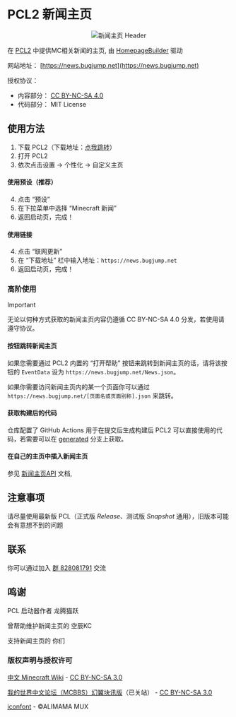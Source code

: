 # PCL2 新闻主页

<div align="center"><img src="https://news.bugjump.net/new_banner_fixed.jpg" alt="新闻主页 Header"/></div>

在 [PCL2](https://github.com/Hex-Dragon/PCL2) 中提供MC相关新闻的主页, 由 [HomepageBuilder](https://github.com/Light-Beacon/HomepageBuilder) 驱动

网站地址： [https://news.bugjump.net](https://news.bugjump.net)

授权协议：
- 内容部分： [CC BY-NC-SA 4.0](https://creativecommons.org/licenses/by-nc-sa/4.0/)
- 代码部分： MIT License

## 使用方法
1. 下载 PCL2（下载地址：[点我跳转](https://afdian.net/p/0164034c016c11ebafcb52540025c377)）
2. 打开 PCL2
3. 依次点击设置 -> 个性化 -> 自定义主页
#### 使用预设（推荐）
4. 点击 “预设”
5. 在下拉菜单中选择 “Minecraft 新闻”
6. 返回启动页，完成！
#### 使用链接
4. 点击 “联网更新”
5. 在 “下载地址” 栏中输入地址：`https://news.bugjump.net`
6. 返回启动页，完成！

### 高阶使用

>[!IMPORTANT]
>无论以何种方式获取的新闻主页内容仍遵循 CC BY-NC-SA 4.0 分发，若使用请遵守协议。

#### 按钮跳转新闻主页
如果您需要通过 PCL2 内置的 “打开帮助” 按钮来跳转到新闻主页的话，请将该按钮的 `EventData` 设为 `https://news.bugjump.net/News.json`。

如果你需要访问新闻主页内的某一个页面你可以通过 `https://news.bugjump.net/[页面名或页面别称].json` 来跳转。

#### 获取构建后的代码
仓库配置了 GitHub Actions 用于在提交后生成构建后 PCL2 可以直接使用的代码，若需要可以在 [generated](https://github.com/Light-Beacon/PCL2-NewsHomepage/tree/generated) 分支上获取。

#### 在自己的主页中插入新闻主页
参见 [新闻主页API](https://github.com/Light-Beacon/PCL2-NewsHomepage/wiki/%E6%96%B0%E9%97%BB%E4%B8%BB%E9%A1%B5-API) 文档,

## 注意事项

请尽量使用最新版 PCL（正式版 *Release*、测试版 *Snapshot* 通用），旧版本可能会有意想不到的问题

## 联系

你可以通过加入 [群 828081791](http://qm.qq.com/cgi-bin/qm/qr?_wv=1027&k=RFlMzB9ABLL47erT5xJKWOkjManpGg2F&authKey=QTw6uKUM2sd1wzyUHpR80RE3kFqmzbePCtfuCDjPhUvVXyj9glpHKEsxVd1zXBva&noverify=0&group_code=828081791) 交流

## 鸣谢

PCL 启动器作者 龙腾猫跃

曾帮助维护新闻主页的 空辰KC

支持新闻主页的 你们

### 版权声明与授权许可

[中文 Minecraft Wiki](https://zh.minecraft.wiki) - [CC BY-NC-SA 3.0](https://creativecommons.org/licenses/by-nc-sa/3.0/)

[我的世界中文论坛（MCBBS）幻翼块讯版](https://www.mcbbs.net)（已关站） - [CC BY-NC-SA 3.0](https://creativecommons.org/licenses/by-nc-sa/3.0/)

[iconfont](https://www.iconfont.cn) - ©ALIMAMA MUX
